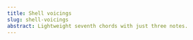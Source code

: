 ```yaml
---
title: Shell voicings
slug: shell-voicings
abstract: Lightweight seventh chords with just three notes.
---
```


